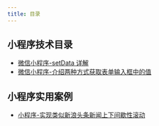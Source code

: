 ```yaml
---
title: 目录
---
```


## 小程序技术目录

- [微信小程序-setData 详解](./setdata-detail)
- [微信小程序-介绍两种方式获取表单输入框中的值](./get-inputval)

## 小程序实用案例

- [小程序-实现类似新浪头条新闻上下间歇性滚动](./new-scroll-up-down)

<footer-FooterLink :isShareLink="true" :isDaShang="true" />
